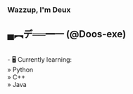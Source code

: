 ### Wazzup, I'm Deux 
## ▄︻デ══━一  (@Doos-exe)

<br> - 🖥️ Currently learning:
<br> » Python
<br>  » C++
<br>  » Java


